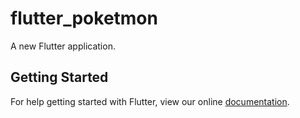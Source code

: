 # flutter_poketmon

A new Flutter application.

## Getting Started

For help getting started with Flutter, view our online
[documentation](https://flutter.io/).
